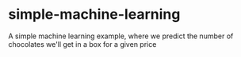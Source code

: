 # simple-machine-learning
A simple machine learning example, where we predict the number of chocolates we'll get in a box for a given price
